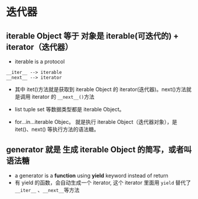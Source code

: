 # 迭代器

## iterable Object 等于 对象是 iterable(可迭代的) + iterator（迭代器）

- iterable is a protocol

```shell
__iter__ --> iterable
__next__ --> iterator
```

- 其中 itet()方法就是获取到 iterable Object 的 iterator(迭代器)。next()方法就是调用 iterator 的 `__next__()`方法

- list tuple set 等数据类型都是 iterable Object。

- for...in...iterable Objec。 就是执行 iterable Object（迭代器对象），是 itet()、next() 等执行方法的语法糖。

## generator 就是 **生成 iterable Object** 的简写，或者叫 语法糖

- a generator is a **function** using **yield** keyword instead of return
- 有 yield 的函数，会自动生成一个 iterator, 这个 iterator 里面用 `yield` 替代了`__iter__` 、`__next__`等方法
